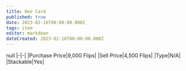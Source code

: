 ```yaml
---
title: Bee Card
published: true
date: 2023-02-16T00:00:00.000Z
tags: item
editor: markdown
dateCreated: 2023-02-16T00:00:00.000Z
---
```


null
|-|-|
|Purchase Price|9,000 Flips|
|Sell Price|4,500 Flips|
|Type|N/A|
|Stackable|Yes|

